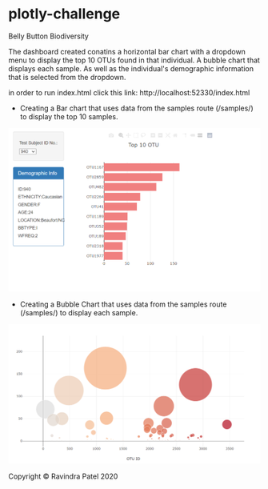 # plotly-challenge

Belly Button Biodiversity

The dashboard created conatins a horizontal bar chart with a dropdown menu to display the top 10 OTUs found in that individual. A bubble chart that displays each sample. As well as the individual's demographic information that is selected from the dropdown.

in order to run index.html click this link: http://localhost:52330/index.html

* Creating a Bar chart that uses data from the samples route (/samples/) to display the top 10 samples.

![](images/Top_10.PNG)

* Creating a Bubble Chart that uses data from the samples route (/samples/) to display each sample.

![](images/OTU_ID.PNG)


<div class="footer">Copyright &copy; Ravindra Patel 2020</div>
